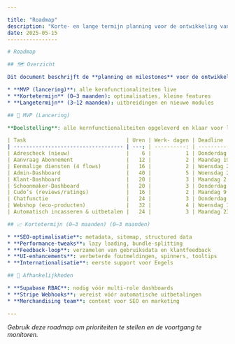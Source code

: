 ```yaml
---

title: "Roadmap"
description: "Korte- en lange termijn planning voor de ontwikkeling van het Heppy Schoonmaak-platform"
date: 2025-05-15
----------------

# Roadmap

## 🗺️ Overzicht

Dit document beschrijft de **planning en milestones** voor de ontwikkeling van het Heppy Schoonmaak-platform. We onderscheiden:

* **MVP (lancering)**: alle kernfunctionaliteiten live
* **Kortetermijn** (0–3 maanden): optimalisaties, kleine features
* **Langetermijn** (3–12 maanden): uitbreidingen en nieuwe modules

## 🚀 MVP (Lancering)

**Doelstelling**: alle kernfunctionaliteiten opgeleverd en klaar voor livegang.

| Task                                | Uren | Werk- dagen | Deadline               |
| ----------------------------------- | ---: | ----------: | ---------------------- |
| Adrescheck (nieuw)                  |    6 |           1 | Donderdag 15 mei 2025  |
| Aanvraag Abonnement                 |   12 |           2 | Maandag 19 mei 2025    |
| Eenmalige diensten (4 flows)        |   16 |           2 | Woensdag 21 mei 2025   |
| Admin-Dashboard                     |   40 |           5 | Woensdag 28 mei 2025   |
| Klant-Dashboard                     |   20 |           3 | Maandag 2 juni 2025    |
| Schoonmaker-Dashboard               |   20 |           3 | Donderdag 5 juni 2025  |
| Cudo’s (reviews/ratings)            |   16 |           2 | Maandag 9 juni 2025    |
| Chatfunctie                         |   24 |           3 | Donderdag 12 juni 2025 |
| Webshop (eco-producten)             |   32 |           4 | Woensdag 18 juni 2025  |
| Automatisch incasseren & uitbetalen |   24 |           3 | Maandag 23 juni 2025   |

## 📈 Kortetermijn (0–3 maanden) (0–3 maanden)

* **SEO-optimalisatie**: metadata, sitemap, structured data
* **Performance-tweaks**: lazy loading, bundle-splitting
* **Feedback-loop**: verzamelen van gebruiksdata en klantfeedback
* **UI-enhancements**: verbeterde foutmeldingen, spinners, tooltips
* **Internationalisatie**: eerste support voor Engels

## 📌 Afhankelijkheden

* **Supabase RBAC**: nodig vóór multi-role dashboards
* **Stripe Webhooks**: vereist vóór automatische uitbetalingen
* **Merchandising team**: content voor SEO en marketing

---
```


*Gebruik deze roadmap om prioriteiten te stellen en de voortgang te monitoren.*

